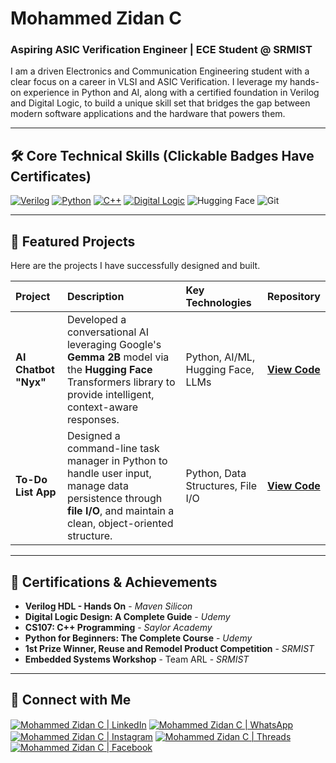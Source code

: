 # Mohammed Zidan C

### Aspiring ASIC Verification Engineer | ECE Student @ SRMIST

I am a driven Electronics and Communication Engineering student with a clear focus on a career in VLSI and ASIC Verification. I leverage my hands-on experience in Python and AI, along with a certified foundation in Verilog and Digital Logic, to build a unique skill set that bridges the gap between modern software applications and the hardware that powers them.

---

## 🛠️ Core Technical Skills (Clickable Badges Have Certificates)

[![Verilog](https://img.shields.io/badge/Verilog-000000?style=for-the-badge&logo=verilog&logoColor=C0A062)](certificates/235197-Verilog%20HDL%20Hands%20On%20Mohammed%20Zidan%20C.pdf)
[![Python](https://img.shields.io/badge/Python-000000?style=for-the-badge&logo=python&logoColor=C0A062)](certificates/udemy%20python.jpg)
[![C++](https://img.shields.io/badge/C++-000000?style=for-the-badge&logo=c%2B%2B&logoColor=C0A062)](certificates/cpp%20saylor.pdf)
[![Digital Logic](https://img.shields.io/badge/Digital_Logic-000000?style=for-the-badge&logo=coyotiv&logoColor=C0A062)](certificates/Udemy%20Digital%20Logic%20Design.pdf)
<img src="https://img.shields.io/badge/Hugging_Face-000000?style=for-the-badge&logo=huggingface&logoColor=C0A062" alt="Hugging Face" />
<img src="https://img.shields.io/badge/GIT-000000?style=for-the-badge&logo=git&logoColor=C0A062" alt="Git" />

---

## 🚀 Featured Projects

Here are the projects I have successfully designed and built.

| Project | Description | Key Technologies | Repository |
| :--- | :--- | :--- | :--- |
| **AI Chatbot "Nyx"** | Developed a conversational AI leveraging Google's **Gemma 2B** model via the **Hugging Face** Transformers library to provide intelligent, context-aware responses. | Python, AI/ML, Hugging Face, LLMs | [**View Code**](https://github.com/MohammedZidanC/NYX) |
| **To-Do List App** | Designed a command-line task manager in Python to handle user input, manage data persistence through **file I/O**, and maintain a clean, object-oriented structure. | Python, Data Structures, File I/O | [**View Code**](https://github.com/MohammedZidanC/To-Do-List) |

---

## 📜 Certifications & Achievements

* **Verilog HDL - Hands On** - *Maven Silicon*
* **Digital Logic Design: A Complete Guide** - *Udemy*
* **CS107: C++ Programming** - *Saylor Academy*
* **Python for Beginners: The Complete Course** - *Udemy*
* **1st Prize Winner, Reuse and Remodel Product Competition** - *SRMIST*
* **Embedded Systems Workshop** - Team ARL - *SRMIST*

---

## 🔗 Connect with Me

<p align="left">
<a href="https://www.linkedin.com/in/mohammed-zidan-c-16a367324" target="_blank"><img align="center" src="https://img.shields.io/badge/linkedin-%230077B5.svg?style=for-the-badge&logo=linkedin&logoColor=white" alt="Mohammed Zidan C | LinkedIn" /></a>
<a href="https://wa.me/918590919142" target="_blank"><img align="center" src="https://img.shields.io/badge/whatsapp-%2325D366.svg?style=for-the-badge&logo=whatsapp&logoColor=white" alt="Mohammed Zidan C | WhatsApp"/></a>
<a href="https://www.instagram.com/notmohammedzidan/" target="_blank"><img align="center" src="https://img.shields.io/badge/instagram-%23E4405F.svg?style=for-the-badge&logo=instagram&logoColor=white" alt="Mohammed Zidan C | Instagram" /></a>
<a href="https://www.threads.net/@notmohammedzidan" target="_blank"><img align="center" src="https://img.shields.io/badge/threads-%23000000.svg?style=for-the-badge&logo=threads&logoColor=white" alt="Mohammed Zidan C | Threads" /></a>
<a href="https://www.facebook.com/people/%D9%85%D8%AD%D9%85%D8%AF-%D8%B2%D9%8A%D8%AF%D8%A7%D9%86/pfbid02v64aWcXWmXY3TncgtJKsFGEmUnr1Y2n1FieF78Eczix446Y6TXDN6ak97XS6t9o3l/" target="_blank"><img align="center" src="https://img.shields.io/badge/facebook-%231877F2.svg?style=for-the-badge&logo=facebook&logoColor=white" alt="Mohammed Zidan C | Facebook" /></a>
</p>

